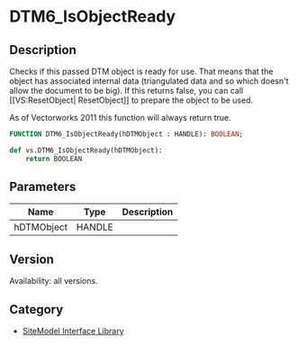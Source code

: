 # DTM6_IsObjectReady

## Description
Checks if this passed DTM object is ready for use. That means that the object has associated internal data (triangulated data and so which doesn't allow the document to be big). If this returns false, you can call [[VS:ResetObject| ResetObject]] to prepare the object to be used.

As of Vectorworks 2011 this function will always return true.

```pascal
FUNCTION DTM6_IsObjectReady(hDTMObject : HANDLE): BOOLEAN;
```

```python
def vs.DTM6_IsObjectReady(hDTMObject):
    return BOOLEAN
```

## Parameters
|Name|Type|Description|
|---|---|---|
|hDTMObject|HANDLE|   |

## Version
Availability: all versions.

## Category
* [SiteModel Interface Library](../Categories/SiteModel%20Interface%20Library.md)
